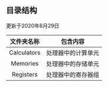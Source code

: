 ## 目录结构

更新于2020年8月29日

| 文件夹名称  |      包含内容      |
|:-----------:|:------------------:|
| Calculators | 处理器中的计算单元 |
|  Memories   | 处理器中的存储单元 |
|  Registers  | 处理器中的寄存器组 |